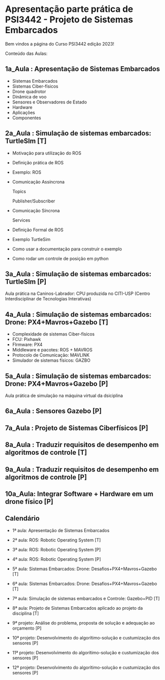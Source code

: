 # Apresentação parte prática de PSI3442 - Projeto de Sistemas Embarcados
Bem vindos a página do Curso PSI3442 edição 2023!

Conteúdo das Aulas:

## 1a_Aula : Apresentação de Sistemas Embarcados 
* Sistemas Embarcados
*  Sistemas Ciber-físicos
*  Drone quadrotor
*  Dinâmica de voo
* Sensores e Observadores de Estado
* Hardware
* Aplicações
* Componentes   

## 2a_Aula : Simulação de sistemas embarcados: TurtleSIm [T]

* Motivação para utilização do ROS
* Definição prática de ROS
* Exemplo: ROS
* Comunicação Assíncrona
  
  Topics
  
  Publisher/Subscriber
  
* Comunicação Síncrona
  
  Services

* Definição Formal de ROS
* Exemplo TurtleSim
* Como usar a documentação para construir o exemplo
* Como rodar um controle de posição em python


## 3a_Aula : Simulação de sistemas embarcados: TurtleSIm [P]
Aula prática na Caninos-Labrador: CPU produzida no CITI-USP (Centro Interdisciplinar de Tecnologias Interativas)

## 4a_Aula : Simulação de sistemas embarcados: Drone: PX4+Mavros+Gazebo [T]

* Complexidade de sistemas Ciber-físicos
* FCU: Pixhawk
* FIrmware: PX4
* Middleware e pacotes: ROS + MAVROS
* Protocolo de Comunicação: MAVLINK
* Simulador de sistemas físicos: GAZBO

## 5a_Aula : Simulação de sistemas embarcados: Drone: PX4+Mavros+Gazebo [P]
Aula prática de simulação na máquina virtual da dsiciplina

## 6a_Aula : Sensores Gazebo [P]

## 7a_Aula : Projeto de Sistemas Ciberfísicos [P]

## 8a_Aula : Traduzir requisitos de desempenho em algoritmos de controle [T] 


## 9a_Aula : Traduzir requisitos de desempenho em algoritmos de controle [P]

## 10a_Aula: Integrar Software + Hardware em um drone físico [P]


## Calendário

* 1ª  aula: Apresentação de Sistemas Embarcados 

* 2ª  aula: ROS: Robotic Operating System [T]

* 3ª  aula: ROS: Robotic Operating System [P]

* 4ª  aula: ROS: Robotic Operating System [P]

* 5ª  aula: Sistemas Embarcados: Drone: Desafios+PX4+Mavros+Gazebo [T]

* 6ª  aula: Sistemas Embarcados: Drone: Desafios+PX4+Mavros+Gazebo [T]

* 7ª  aula: Simulação de sistemas embarcados e Controle: Gazebo+PID [T]

* 8ª  aula: Projeto de Sistemas Embarcados aplicado ao projeto da disciplina [T]

* 9ª  projeto: Análise do problema, proposta de solução e adequação ao orçamento [P]

* 10ª projeto: Desenvolvimento do algorítimo-solução e custumização dos sensores [P]

* 11ª projeto: Desenvolvimento do algorítimo-solução e custumização dos sensores [P]

* 12ª projeto: Desenvolvimento do algorítimo-solução e custumização dos sensores [P]
